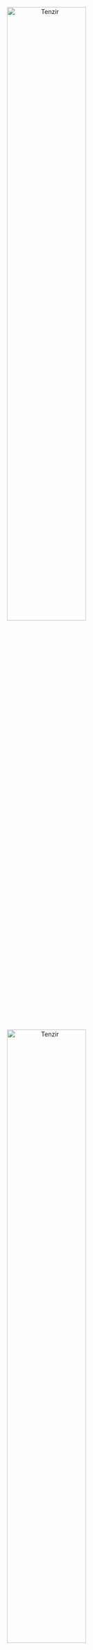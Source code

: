 <a target="_blank" href="https://docs.tenzir.com">
<p align="center">
<img src="./web/static/img/tenzir-white.svg#gh-dark-mode-only" width="60%" alt="Tenzir">
<img src="./web/static/img/tenzir-black.svg#gh-light-mode-only" width="60%" alt="Tenzir">
</p>
</a>

<h3 align="center">
Data Pipelines for Security Teams
</h3>
</p>

<div align="center">

[![Chat][chat-badge]](https://discord.tenzir.com)

</div>

[chat-badge]: https://img.shields.io/badge/Discord-Community%20Chat-brightgreen?logo=discord&color=purple&style=social

## What is Tenzir?

Tenzir is a data pipeline for security teams.

If you need to collect, parse, shape, normalize, aggregate, store, query, and
route security telemetry data at scale, you'll love letting our pipelines manage
your dataflows. Tenzir makes it easy to quickly onboard and store data from
numerous sources, reduce data volumes to optimize cloud and data costs, and
execute detections and run analytics in-stream.

## Get Started

Check out [our documentation](https://docs.tenzir.com/) where your find
tutorials that walk your through the first steps, how-to guides to solve a
specific problem, explanations of key concepts, and an in-depth reference of the
nitty-gritty technical details.

